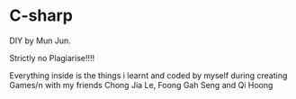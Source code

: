 # C-sharp
DIY by Mun Jun. 

Strictly no Plagiarise!!!!

Everything inside is the things i learnt and coded by myself during creating Games/n 
with my friends Chong Jia Le, Foong Gah Seng and Qi Hoong


